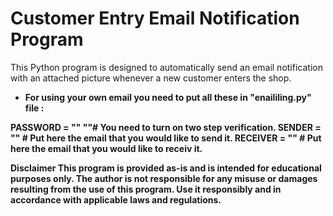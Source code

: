 ﻿# Customer Entry Email Notification Program

This Python program is designed to automatically send an email notification with an attached picture whenever a new customer enters the shop. <b>

* For using your own email you need to put all these in "enaililing.py" file :
  
PASSWORD = "" ""# You need to turn on two step verification.<b>
SENDER = "" # Put here the email that you would like to send it.<b>
RECEIVER = "" # Put here the email that you would like to receiv it.<b>



Disclaimer
This program is provided as-is and is intended for educational purposes only. The author is not responsible for any misuse or damages resulting from the use of this program. Use it responsibly and in accordance with applicable laws and regulations.
